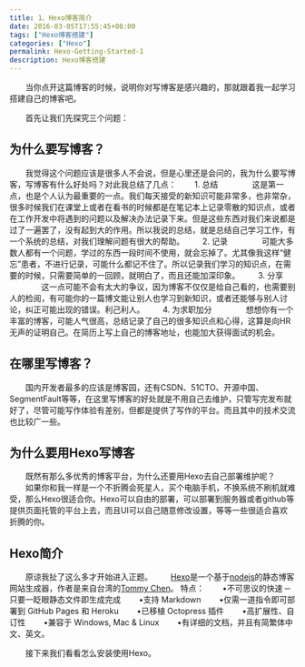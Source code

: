 ```yaml
---
title: 1、Hexo博客简介
date: 2016-03-05T17:55:45+08:00
tags: ["Hexo博客搭建"]
categories: ["Hexo"]
permalink: Hexo-Getting-Started-1
description: Hexo博客搭建
---
```

　　当你点开这篇博客的时候，说明你对写博客是感兴趣的，那就跟着我一起学习搭建自己的博客吧。

　　首先让我们先探究三个问题：

## 为什么要写博客？
　　我觉得这个问题应该是很多人不会说，但是心里还是会问的，我为什么要写博客，写博客有什么好处吗？对此我总结了几点：
　　1. 总结
　　　　这是第一点，也是个人认为最重要的一点。我们每天接受的新知识可能非常多，也非常杂，很多时候我们在课堂上或者在看书的时候都是在笔记本上记录零散的知识点，或者在工作开发中将遇到的问题以及解决办法记录下来。但是这些东西对我们来说都是过了一遍罢了，没有起到大的作用。所以我说的总结，就是总结自己学习工作，有一个系统的总结，对我们理解问题有很大的帮助。<!--more-->
　　2. 记录
　　　　可能大多数人都有一个问题，学过的东西一段时间不使用，就会忘掉了。尤其像我这样“健忘”患者，不进行记录，可能什么都记不住了。所以记录我们学习的知识点，在需要的时候，只需要简单的一回顾，就明白了，而且还能加深印象。
　　3. 分享
　　　　这一点可能不会有太大的争议，因为博客不仅仅是给自己看的，也需要别人的检阅，有可能你的一篇博文能让别人也学习到新知识，或者还能够与别人讨论，纠正可能出现的错误。利己利人。
　　4. 为求职加分
　　　　想想你有一个丰富的博客，可能人气很高，总结记录了自己的很多知识点和心得，这算是向HR无声的证明自己。在简历上写上自己的博客地址，也能加大获得面试的机会。

## 在哪里写博客？
　　国内开发者最多的应该是博客园，还有CSDN、51CTO、开源中国、SegmentFault等等，在这里写博客的好处就是不用自己去维护，只管写完发布就好了，尽管可能写作体验有差别，但都是提供了写作的平台。而且其中的技术交流也比较广一些。

## 为什么要用Hexo写博客
　　既然有那么多优秀的博客平台，为什么还要用Hexo去自己部署维护呢？
　　如果你和我一样是一个不折腾会死星人，买个电脑手机，不换系统不刷机就难受，那么Hexo很适合你。Hexo可以自由的部署，可以部署到服务器或者github等提供页面托管的平台上去，而且UI可以自己随意修改设置，等等一些很适合喜欢折腾的你。

## Hexo简介
　　原谅我扯了这么多才开始进入正题。
　　[Hexo](http://hexo.io/)是一个基于[nodejs](http://nodejs.cn/)的静态博客网站生成器，作者是来自台湾的[Tommy Chen](https://github.com/tommy351)。
特点：
　　•不可思议的快速 ─ 只要一眨眼静态文件即生成完成
　　•支持 Markdown
　　•仅需一道指令即可部署到 GitHub Pages 和 Heroku
　　•已移植 Octopress 插件
　　•高扩展性、自订性
　　•兼容于 Windows, Mac & Linux
　　•有详细的文档，并且有简繁体中文、英文。

　　接下来我们看看怎么安装使用Hexo。
